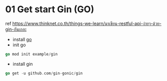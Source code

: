 # 01 Get start Gin (GO)
 ref https://www.thinknet.co.th/things-we-learn/มาเขียน-restful-api-ง่ายๆ-ด้วย-gin-กันเถอะ
- install <a href="https://go.dev/dl/"> go </a>
- init go
```go
go mod init example/gin
```
- install gin
```go
go get -u github.com/gin-gonic/gin
```